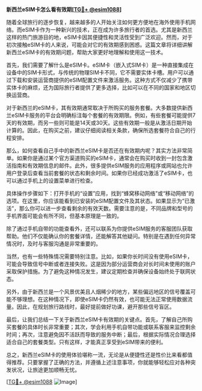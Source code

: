 **新西兰eSIM卡怎么看有效期[[TG💪+ @esim1088](https://t.me/s/esim1088)]**

随着全球旅行的逐步恢复，越来越多的人开始关注如何更方便地在海外使用手机网络。而eSIM卡作为一种新兴的技术，正在成为许多旅行者的首选。尤其是新西兰这样的热门旅游目的地，eSIM卡因其便捷性和灵活性受到广泛欢迎。然而，对于初次接触eSIM卡的人来说，可能会对它的有效期感到困惑。这篇文章将详细讲解新西兰eSIM卡的有效期问题，帮助大家更好地理解和使用这一技术。

首先，我们需要了解什么是eSIM卡。eSIM卡（嵌入式SIM卡）是一种直接集成在设备中的SIM卡形式，与传统的物理SIM卡不同，它不需要实体卡槽。用户可以通过下载和安装运营商提供的eSIM配置文件来激活服务。这种方式不仅减少了携带实体卡的麻烦，还为国际旅行者提供了更多选择，比如可以在不同的国家和地区切换运营商。

对于新西兰的eSIM卡，其有效期通常取决于所购买的服务套餐。大多数提供新西兰eSIM卡服务的平台会明确标注每个套餐的有效期限。例如，有些套餐可能提供7天的有效期，而另一些则可能是14天或30天。这些有效期一般是从激活日期开始计算的。因此，在购买之前，建议仔细阅读相关条款，确保所选套餐符合自己的行程安排。

那么，如何查看自己手中的新西兰eSIM卡是否还在有效期内呢？其实方法非常简单。如果你是通过某个官方渠道购买的eSIM卡，通常会在购买时收到一封包含激活指南和有效期信息的邮件。此外，很多提供eSIM服务的应用程序或网站也允许用户登录后查看当前套餐的状态和剩余时间。如果你已经成功激活了eSIM卡，也可以通过手机上的设置菜单进行检查。

具体操作步骤如下：打开手机的“设置”应用，找到“蜂窝移动网络”或“移动网络”的选项。在这里，你应该能看到已安装的eSIM配置文件及其状态。如果显示为“已激活”，那么你可以进一步查看剩余的有效天数。需要注意的是，不同品牌和型号的手机界面可能会有所不同，但基本原理是一致的。

除了通过手机自带的功能查看外，还可以联系为你提供eSIM服务的客服团队获取帮助。他们不仅能确认你的套餐详情，还能解答其他疑问。特别是在遇到任何异常情况时，及时与客服沟通是非常重要的。

当然，也有一些特殊情况需要特别注意。比如，如果你长时间没有使用eSIM卡，可能会导致信号中断或者连接失败。这是因为部分运营商会对长时间未使用的账户采取保护措施。为了避免这种情况发生，建议定期检查并确保设备始终处于联网状态。

另外，由于新西兰是一个风景优美且人烟稀少的地方，某些偏远地区的信号覆盖可能不够理想。在这种情况下，即使eSIM卡仍然有效，也可能无法正常使用数据流量。因此，在规划旅行路线时，最好提前做好功课，避开那些信号盲区。

最后，让我们总结一下关于新西兰eSIM卡有效期的关键点。首先，了解自己所购买套餐的具体时长非常重要；其次，学会利用手机自带功能或联系客服来监控剩余时间；再次，注意避免因不活跃而导致的服务中断；最后，根据实际情况合理选择适合自己的套餐类型。只有这样，才能真正享受到eSIM带来的便利。

总之，新西兰eSIM卡的使用体验堪称一流，无论是从便捷性还是性价比来看都值得推荐。只要掌握了正确的方法，并遵循上述注意事项，你就能够轻松应对各种突发状况，让旅途更加顺畅无忧。

[[TG💪+ @esim1088](https://t.me/s/esim1088) ![Image](https://i.postimg.cc/4NQfJmqS/Snipaste-2025-05-13-00-14-12.png)]